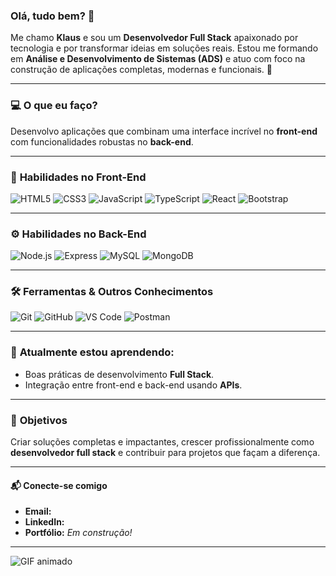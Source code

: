 ### Olá, tudo bem? 👋  

Me chamo **Klaus** e sou um **Desenvolvedor Full Stack** apaixonado por tecnologia e por transformar ideias em soluções reais. Estou me formando em **Análise e Desenvolvimento de Sistemas (ADS)** e atuo com foco na construção de aplicações completas, modernas e funcionais. 🚀  

---

### 💻 **O que eu faço?**  
Desenvolvo aplicações que combinam uma interface incrível no **front-end** com funcionalidades robustas no **back-end**.  

---

### 🚀 **Habilidades no Front-End**  
![HTML5](https://img.shields.io/badge/-HTML5-333333?style=flat&logo=html5&logoColor=E34F26)
![CSS3](https://img.shields.io/badge/-CSS3-333333?style=flat&logo=css3&logoColor=1572B6)
![JavaScript](https://img.shields.io/badge/-JavaScript-333333?style=flat&logo=javascript&logoColor=F7DF1E)
![TypeScript](https://img.shields.io/badge/-TypeScript-333333?style=flat&logo=typescript&logoColor=3178C6)
![React](https://img.shields.io/badge/-React-333333?style=flat&logo=react&logoColor=61DAFB)
![Bootstrap](https://img.shields.io/badge/-Bootstrap-333333?style=flat&logo=bootstrap&logoColor=7952B3)

---

### ⚙️ **Habilidades no Back-End**  
![Node.js](https://img.shields.io/badge/-Node.js-333333?style=flat&logo=node.js&logoColor=339933)
![Express](https://img.shields.io/badge/-Express-333333?style=flat&logo=express&logoColor=FFFFFF)
![MySQL](https://img.shields.io/badge/-MySQL-333333?style=flat&logo=mysql&logoColor=00758F)
![MongoDB](https://img.shields.io/badge/-MongoDB-333333?style=flat&logo=mongodb&logoColor=47A248)

---

### 🛠 **Ferramentas & Outros Conhecimentos**  
![Git](https://img.shields.io/badge/-Git-333333?style=flat&logo=git&logoColor=F05032)
![GitHub](https://img.shields.io/badge/-GitHub-333333?style=flat&logo=github&logoColor=FFFFFF)
![VS Code](https://img.shields.io/badge/-VS%20Code-333333?style=flat&logo=visual-studio-code&logoColor=007ACC)
![Postman](https://img.shields.io/badge/-Postman-333333?style=flat&logo=postman&logoColor=FF6C37)

---

### 🌱 **Atualmente estou aprendendo:**  
- Boas práticas de desenvolvimento **Full Stack**.  
- Integração entre front-end e back-end usando **APIs**.  

---

### 🎯 **Objetivos**  
Criar soluções completas e impactantes, crescer profissionalmente como **desenvolvedor full stack** e contribuir para projetos que façam a diferença.  

---

#### 📬 **Conecte-se comigo**  
- **Email:** 
- **LinkedIn:**   
- **Portfólio:** *Em construção!*  

---

![GIF animado](https://media.giphy.com/media/VTtANKl0beDFQRLDTh/giphy.gif)
